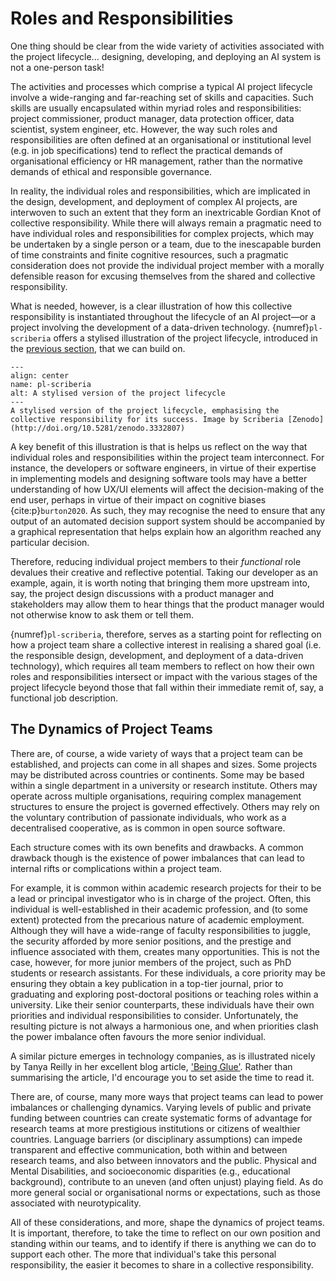 # Roles and Responsibilities

One thing should be clear from the wide variety of activities associated with the project lifecycle... designing, developing, and deploying an AI system is not a one-person task!

The activities and processes which comprise a typical AI project lifecycle involve a wide-ranging and far-reaching set of skills and capacities.
Such skills are usually encapsulated within myriad roles and responsibilities: project commissioner, product manager, data protection officer, data scientist, system engineer, etc.
However, the way such roles and responsibilities are often defined at an organisational or institutional level (e.g. in job specifications) tend to reflect the practical demands of organisational efficiency or HR management, rather than the normative demands of ethical and responsible governance.

In reality, the individual roles and responsibilities, which are implicated in the design, development, and deployment of complex AI projects, are interwoven to such an extent that they form an inextricable Gordian Knot of collective responsibility.
While there will always remain a pragmatic need to have individual roles and responsibilities for complex projects, which may be undertaken by a single person or a team, due to the inescapable burden of time constraints and finite cognitive resources, such a pragmatic consideration does not provide the individual project member with a morally defensible reason for excusing themselves from the shared and collective responsibility.

What is needed, however, is a clear illustration of how this collective responsibility is instantiated throughout the lifecycle of an AI project—or a project involving the development of a data-driven technology.
{numref}`pl-scriberia` offers a stylised illustration of the project lifecycle, introduced in the [previous section](project_lifecycle.md), that we can build on.

```{figure} /images/illustrations/scriberia.jpg
---
align: center
name: pl-scriberia
alt: A stylised version of the project lifecycle
---
A stylised version of the project lifecycle, emphasising the collective responsibility for its success. Image by Scriberia [Zenodo](http://doi.org/10.5281/zenodo.3332807)
```

A key benefit of this illustration is that is helps us reflect on the way that individual roles and responsibilities within the project team interconnect.
For instance, the developers or software engineers, in virtue of their expertise in implementing models and designing software tools may have a better understanding of how UX/UI elements will affect the decision-making of the end user, perhaps in virtue of their impact on cognitive biases {cite:p}`burton2020`.
As such, they may recognise the need to ensure that any output of an automated decision support system should be accompanied by a graphical representation that helps explain how an algorithm reached any particular decision.

Therefore, reducing individual project members to their *functional* role devalues their creative and reflective potential.
Taking our developer as an example, again, it is worth noting that bringing them more upstream into, say, the project design discussions with a product manager and stakeholders may allow them to hear things that the product manager would not otherwise know to ask them or tell them.

{numref}`pl-scriberia`, therefore, serves as a starting point for reflecting on how a project team share a collective interest in realising a shared goal (i.e. the responsible design, development, and deployment of a data-driven technology), which requires all team members to reflect on how their own roles and responsibilities intersect or impact with the various stages of the project lifecycle beyond those that fall within their immediate remit of, say, a functional job description.

## The Dynamics of Project Teams

There are, of course, a wide variety of ways that a project team can be established, and projects can come in all shapes and sizes.
Some projects may be distributed across countries or continents.
Some may be based within a single department in a university or research institute.
Others may operate across multiple organisations, requiring complex management structures to ensure the project is governed effectively.
Others may rely on the voluntary contribution of passionate individuals, who work as a decentralised cooperative, as is common in open source software.

Each structure comes with its own benefits and drawbacks.
A common drawback though is the existence of power imbalances that can lead to internal rifts or complications within a project team.

For example, it is common within academic research projects for their to be a lead or principal investigator who is in charge of the project.
Often, this individual is well-established in their academic profession, and (to some extent) protected from the precarious nature of academic employment.
Although they will have a wide-range of faculty responsibilities to juggle, the security afforded by more senior positions, and the prestige and influence associated with them, creates many opportunities.
This is not the case, however, for more junior members of the project, such as PhD students or research assistants.
For these individuals, a core priority may be ensuring they obtain a key publication in a top-tier journal, prior to graduating and exploring post-doctoral positions or teaching roles within a university.
Like their senior counterparts, these individuals have their own priorities and individual responsibilities to consider.
Unfortunately, the resulting picture is not always a harmonious one, and when priorities clash the power imbalance often favours the more senior individual.

A similar picture emerges in technology companies, as is illustrated nicely by Tanya Reilly in her excellent blog article, ['Being Glue'](https://noidea.dog/glue). Rather than summarising the article, I'd encourage you to set aside the time to read it.

There are, of course, many more ways that project teams can lead to power imbalances or challenging dynamics.
Varying levels of public and private funding between countries can create systematic forms of advantage for research teams at more prestigious institutions or citizens of wealthier countries.
Language barriers (or disciplinary assumptions) can impede transparent and effective communication, both within and between research teams, and also between innovators and the public.
Physical and Mental Disabilities, and socioeconomic disparities (e.g., educational background), contribute to an uneven (and often unjust) playing field.
As do more general social or organisational norms or expectations, such as those associated with neurotypicality.

All of these considerations, and more, shape the dynamics of project teams.
It is important, therefore, to take the time to reflect on our own position and standing within our teams, and to identify if there is anything we can do to support each other.
The more that individual's take this personal responsibility, the easier it becomes to share in a collective responsibility.
